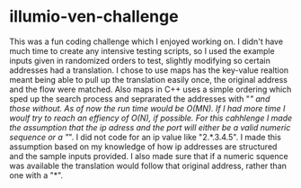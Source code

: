 # illumio-ven-challenge
This was a fun coding challenge which I enjoyed working on.
I didn't have much time to create any intensive testing scripts, so I used the example inputs given in 
randomized orders to test, slightly modifying so certain addresses had a translation. 
I chose to use maps has the key-value realtion meant being able to pull up the translation easily once, 
the original address and the flow were matched. Also maps in C++ uses a simple ordering which sped up the search
process and seprarated the addresses with "*" and those without. 
As of now the run time would be O(MN). If I had more time I woulf try to reach an effiency of O(N), if possible.
For this cahhlenge I made the assumption that the ip adress and the port will either be a valid numeric sequence 
or a "*". I did not code for an ip value like "2.\*.3.4.5". I made this assumption based on my knowledge of how ip addresses are structured and the sample inputs provided. I also made sure that if a numeric squence was available the translation would follow that original address, rather than one with a "*".
